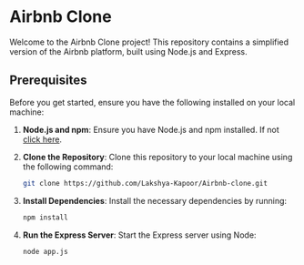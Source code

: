 # Airbnb Clone

Welcome to the Airbnb Clone project! This repository contains a simplified version of the Airbnb platform, built using Node.js and Express.

## Prerequisites

Before you get started, ensure you have the following installed on your local machine:

1. **Node.js and npm**: Ensure you have Node.js and npm installed. If not [click here](https://nodejs.org/).

2. **Clone the Repository**: Clone this repository to your local machine using the following command:

    ```bash
    git clone https://github.com/Lakshya-Kapoor/Airbnb-clone.git
    ```

3. **Install Dependencies**: Install the necessary dependencies by running:

    ```bash
    npm install
    ```

4. **Run the Express Server**: Start the Express server using Node:

    ```bash
    node app.js
    ```
